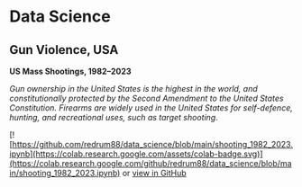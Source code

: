 # Data Science
## Gun Violence, USA
**US Mass Shootings, 1982–2023**

*Gun ownership in the United States is the highest in the world, and constitutionally protected by the Second Amendment to the United States Constitution. Firearms are widely used in the United States for self-defence, hunting, and recreational uses, such as target shooting.*

[![https://github.com/redrum88/data_science/blob/main/shooting_1982_2023.ipynb](https://colab.research.google.com/assets/colab-badge.svg)](https://colab.research.google.com/github/redrum88/data_science/blob/main/shooting_1982_2023.ipynb) or [view in GitHub](https://github.com/redrum88/pytorch/blob/main/01_pytorch_workflow.ipynb)
